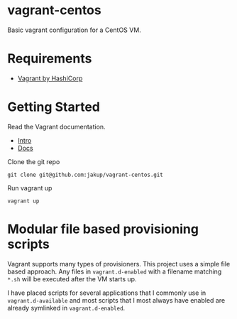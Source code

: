 # vagrant-centos

Basic vagrant configuration for a CentOS VM.

# Requirements

- [Vagrant by HashiCorp](https://www.vagrantup.com)

# Getting Started

Read the Vagrant documentation.

- [Intro](https://www.vagrantup.com/intro/index.html)
- [Docs](https://www.vagrantup.com/docs/index.html)

Clone the git repo

    git clone git@github.com:jakup/vagrant-centos.git

Run vagrant up

    vagrant up

# Modular file based provisioning scripts

Vagrant supports many types of provisioners.  This project uses a simple file based approach.  Any files in `vagrant.d-enabled` with a filename matching `*.sh` will be executed after the VM starts up.

I have placed scripts for several applications that I commonly use in `vagrant.d-available` and most scripts that I most always have enabled are already symlinked in `vagrant.d-enabled`.
